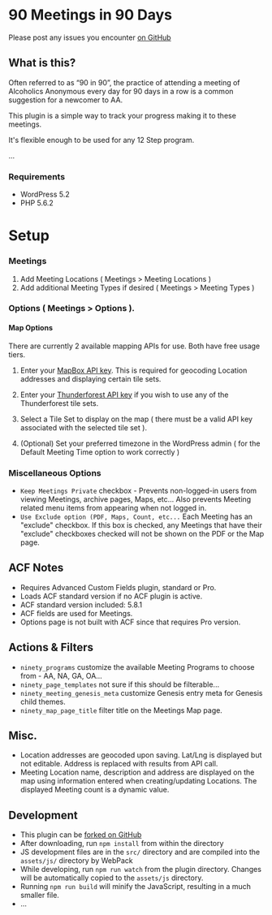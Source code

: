 # 90 Meetings in 90 Days

Please post any issues you encounter [on GitHub](https://github.com/machouinard/ninety-ninety/issues)

## What is this?
Often referred to as “90 in 90”, the practice of attending a meeting of Alcoholics Anonymous every day for 90 days in a row is a common suggestion for a newcomer to AA.

This plugin is a simple way to track your progress making it to these meetings.

It's flexible enough to be used for any 12 Step program.

...



### Requirements
* WordPress 5.2
* PHP 5.6.2

# Setup
### Meetings
1. Add Meeting Locations ( Meetings > Meeting Locations )
1. Add additional Meeting Types if desired ( Meetings > Meeting Types )



### Options ( Meetings > Options ). 

#### Map Options
There are currently 2 available mapping APIs for use.  Both have free usage tiers.
1. Enter your [MapBox API key](https://account.mapbox.com/auth/signup/). This is required for geocoding
Location addresses and displaying certain tile sets.
1. Enter your [Thunderforest API key](https://www.thunderforest.com/pricing/) if you wish to use any of the Thunderforest tile sets. 
1. Select a Tile Set to display on the map ( there must be a valid API key associated with the selected tile set ).

1. (Optional) Set your preferred timezone in the WordPress admin ( for the Default Meeting Time option to work correctly )


### Miscellaneous Options
* `Keep Meetings Private` checkbox - Prevents non-logged-in users from viewing Meetings, archive pages, Maps, etc...  Also prevents
Meeting related menu items from appearing when not logged in.
* `Use Exclude option (PDF, Maps, Count, etc...` Each Meeting has an "exclude" checkbox.  If this box is checked, any
Meetings that have their "exclude" checkboxes checked will not be shown on the PDF or the Map page.

## ACF Notes
* Requires Advanced Custom Fields plugin, standard or Pro.
* Loads ACF standard version if no ACF plugin is active.
* ACF standard version included: 5.8.1
* ACF fields are used for Meetings.
* Options page is not built with ACF since that requires Pro version.



## Actions & Filters
* `ninety_programs` customize the available Meeting Programs to choose from - AA, NA, GA, OA...
* `ninety_page_templates` not sure if this should be filterable...
* `ninety_meeting_genesis_meta` customize Genesis entry meta for Genesis child themes.
* `ninety_map_page_title` filter title on the Meetings Map page.

## Misc.
* Location addresses are geocoded upon saving.  Lat/Lng is displayed but not editable.  Address is 
replaced with results from API call.
* Meeting Location name, description and address are displayed on the map using information entered when 
creating/updating Locations.  The displayed Meeting count is a dynamic value. 

## Development
* This plugin can be [forked on GitHub](https://github.com/machouinard/ninety-ninety)
* After downloading, run `npm install` from within the directory
* JS development files are in the `src/` directory and are compiled into the `assets/js/` directory by WebPack
* While developing, run `npm run watch` from the plugin directory.  Changes will be automatically copied to the `assets/js` directory.
* Running `npm run build` will minify the JavaScript, resulting in a much smaller file.
* ...

